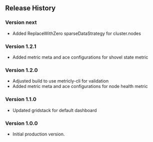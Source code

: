## Release History

### Version next

* Added ReplaceWithZero sparseDataStrategy for cluster.nodes

### Version 1.2.1

* Added metric meta and ace configurations for shovel state metric

### Version 1.2.0

* Adjusted build to use metricly-cli for validation
* Added metric meta and ace configurations for node health metric

### Version 1.1.0

* Updated gridstack for default dashboard

### Version 1.0.0

* Initial production version.
